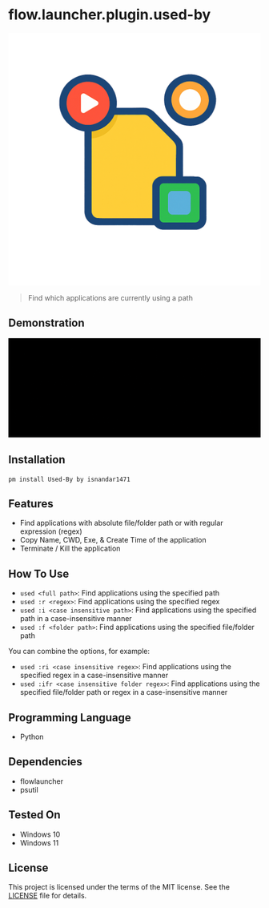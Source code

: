 # flow.launcher.plugin.used-by

![./assets/logo.png](./assets/logo.png)

> Find which applications are currently using a path

## Demonstration

![./assets/demo.gif](./assets/demo.gif)

## Installation

```shell
pm install Used-By by isnandar1471
```

## Features

- Find applications with absolute file/folder path or with regular expression (regex)
- Copy Name, CWD, Exe, & Create Time of the application
- Terminate / Kill the application

## How To Use

- `used <full path>`: Find applications using the specified path
- `used :r <regex>`: Find applications using the specified regex
- `used :i <case insensitive path>`: Find applications using the specified path in a case-insensitive manner
- `used :f <folder path>`: Find applications using the specified file/folder path

You can combine the options, for example:
- `used :ri <case insensitive regex>`: Find applications using the specified regex in a case-insensitive manner
- `used :ifr <case insensitive folder regex>`: Find applications using the specified file/folder path or regex in a case-insensitive manner

## Programming Language

- Python

## Dependencies

- flowlauncher
- psutil

## Tested On

- Windows 10
- Windows 11

## License

This project is licensed under the terms of the MIT license. See the [LICENSE](./LICENSE) file for details.
